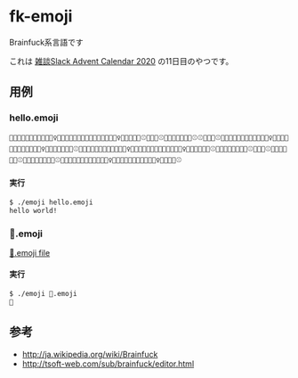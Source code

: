 # fk-emoji

Brainfuck系言語です

これは [雑談Slack Advent Calendar 2020](https://adventar.org/calendars/5337) の11日目のやつです。

## 用例

### hello.emoji

```
🍎🍎🍎🍎🍎🍎🍎🍎🍎🤔🙆‍♀️🍎🍎🍎🍎🍎🍎🍎🍎🍎🍎🍎🙅🍓😇🙆‍♀️🍎🍎🍎🍎🍎⚾🍓🍓🍓⚾🍎🍎🍎🍎🍎🍎🍎⚾⚾🍎🍎🍎⚾🙅🍎🍎🍎🍎🍎🍎🍎🍎🍎🤔🙆‍♀️🍓🍓🍓🍓🍓🍓🍓🍓🙅🍓😇🙆‍♀️🍓🍓🍓🍓🍓🍓🍓⚾🙅🍎🍎🍎🍎🍎🍎🍎🍎🍎🤔🙆‍♀️🍎🍎🍎🍎🍎🍎🍎🍎🍎🙅🍓😇🙆‍♀️🍎🍎🍎🍎🍎🍎⚾🍓🍓🍓🍓🍓🍓🍓🍓⚾🍎🍎🍎⚾🍓🍓🍓🍓🍓🍓⚾🍓🍓🍓🍓🍓🍓🍓🍓⚾🙅🍎🍎🍎🍎🍎🍎🍎🍎🍎🤔🙆‍♀️🍓🍓🍓🍓🍓🍓🍓🙅🍓😇🙆‍♀️🍓🍓🍓🍓⚾
```

#### 実行

```sh
$ ./emoji hello.emoji
hello world!
```

### 🍎.emoji

[🍎.emoji file](🍎.emoji)

#### 実行

```sh
$ ./emoji 🍎.emoji
🍎
```

## 参考

- http://ja.wikipedia.org/wiki/Brainfuck
- http://tsoft-web.com/sub/brainfuck/editor.html
